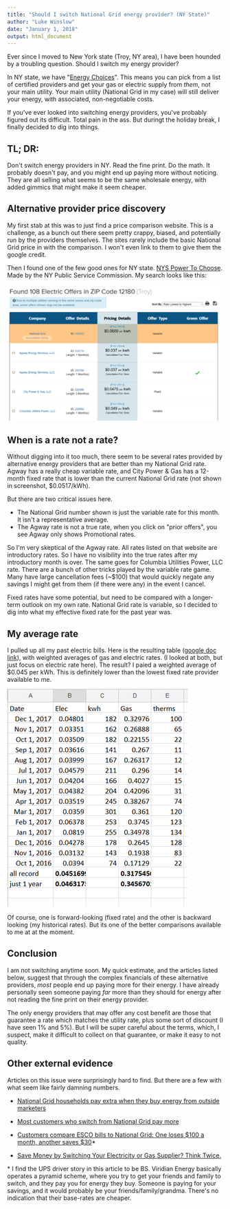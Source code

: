 ```yaml
---
title: "Should I switch National Grid energy provider? (NY State)"
author: "Luke Winslow"
date: "January 1, 2018"
output: html_document
---
```


Ever since I moved to New York state (Troy, NY area), I have been hounded by a troubling question. Should I switch 
my energy provider? 

In NY state, we have "[Energy Choices](http://www3.dps.ny.gov/W/PSCWeb.nsf/All/52770E53410005A185257687006F39D2?OpenDocument)". 
This means you can pick from a list of certified providers and get your gas or electric supply from *them*, not your main utility. 
Your main utility (National Grid in my case) will still deliver your energy, with associated, non-negotiable costs.

If you've ever looked into switching energy providers, you've probably figured out its difficult. Total pain in the ass. 
But duringt the holiday break, I finally decided to dig into things. 


## TL; DR: 

Don't switch energy providers in NY. Read the fine print. Do the math. It probably doesn't pay, and you might end up paying more 
without noticing. They are all selling what seems to be the same wholesale energy, with added gimmics that might
make it seem cheaper. 

## Alternative provider price discovery

My first stab at this was to just find a price comparison website. This is a challenge, 
as a bunch out there seem pretty crappy, biased, and potentially run by the providers themselves. 
The sites rarely include the basic National Grid price in with the comparison. I won't even
link to them to give them the google credit. 

Then I found one of the few good ones for NY state. [NYS Power To Choose](http://documents.dps.ny.gov/PTC/home). 
Made by the NY Public Service Commission. My search looks like this:

![NY Public Service Comission Website Query](images/nps_query_electric.PNG)

## When is a rate not a rate?

Without digging into it too much, there seem to be several rates provided by alternative energy providers
that are better than my National Grid rate. Agway has a really cheap variable rate, and City Power & Gas
has a 12-month fixed rate that is lower than the current National Grid rate (not shown in screenshot, $0.0517/kWh). 

But there are two critical issues here. 
* The National Grid number shown is just the variable rate for this month. It isn't a representative average. 
* The Agway rate is not a true rate, when you click on "prior offers", you see Agway only shows Promotional rates. 

So I'm very skeptical of the Agway rate. All rates listed on that website are introductory rates. So I have no visibility
into the true rates after my introductory month is over. The same goes for Columbia Utilities Power, LLC rate. There are a 
bunch of other tricks played by the variable rate game. Many have large cancellation fees (~$100) that would quickly negate
any savings I might get from them (if there were any) in the event I cancel. 

Fixed rates have some potential, but need to be compared with a longer-term outlook on my own rate. National Grid rate is
variable, so I decided to dig into what my effective fixed rate for the past year was. 

## My average rate
I pulled up all my past electric bills. Here is the resulting table 
([google doc link](https://docs.google.com/spreadsheets/d/1kKVvXd66XKA8x0gL838_UMGzblF4t33p5pDUP2T0HCA/edit?usp=sharing)), 
with weighted averages of gas and electric rates.
(I looked at both, but just focus on electric rate here). The result? I paied a weighted average of $0.045 per kWh. 
This is definitely lower than the lowest fixed rate provider available to me. 


![My personal energy rate](images/energy_rate_table.PNG)

Of course, one is forward-looking (fixed rate) and the other is backward looking (my historical rates). 
But its one of the better comparisons available to me at at the moment.

## Conclusion

I am not switching anytime soon. My quick estimate, and the articles listed below, suggest that through 
the complex financials of these alternative providers, *most* people end up paying more for their energy. I 
have already personally seen someone paying *far* more than they should for energy after not reading the 
fine print on their energy provider. 

The only energy providers that may offer any cost benefit are those that guarantee 
a rate which matches the utility rate, plus some sort of discount (I have seen 1% and 5%). But I will be super 
careful about the terms, which, I suspect, make it difficult to collect on that guarantee, or make it easy to
not quality. 

## Other external evidence

Articles on this issue were surprisingly hard to find. But there are a few with what seem like fairly damning numbers. 

 * [National Grid households pay extra when they buy energy from outside marketers](http://www.syracuse.com/news/index.ssf/2012/09/national_grid_customers_pay_ex.html)
 
 * [Most customers who switch from National Grid pay more](http://www.syracuse.com/news/index.ssf/2012/09/post_670.html)

 * [Customers compare ESCO bills to National Grid: One loses $100 a month, another saves $30](http://www.syracuse.com/news/index.ssf/2013/07/winners_and_losers_customers_compare_esco_bills_to_national_grid.html)*

 * [Save Money by Switching Your Electricity or Gas Supplier? Think Twice.](http://utilityproject.org/campaigns/save-money-by-switching-your-electricity-or-gas-supplier-think-twice/)

\* I find the UPS driver story in this article to be BS. Viridian Energy basically operates a pyramid scheme, where you 
try to get your friends and family to switch, and they pay you for energy they buy. Someone is paying for your savings, 
and it would probably be your friends/family/grandma. There's no indication that their base-rates are cheaper.
